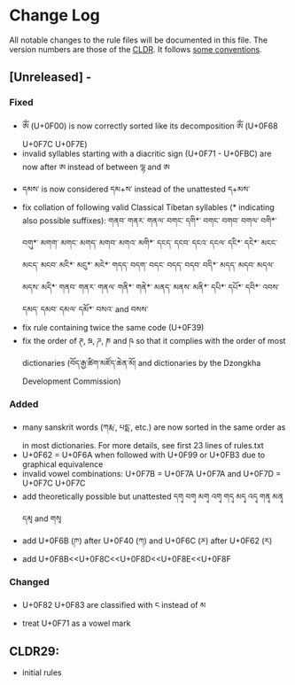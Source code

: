 # Change Log
All notable changes to the rule files will be documented in this file.
The version numbers are those of the [CLDR](http://cldr.unicode.org/). It follows [some conventions](http://keepachangelog.com/).

## [Unreleased] - 
### Fixed
 - ༀ (U+0F00) is now correctly sorted like its decomposition ཨོཾ (U+0F68 U+0F7C U+0F7E)
 - invalid syllables starting with a diacritic sign (U+0F71 - U+0FBC) are now after ཨ instead of between ལྷ and ཨ
 - དམས་ is now considered དམ+ས་ instead of the unattested ད+མས་
 - fix collation of following valid Classical Tibetan syllables (\* indicating also possible suffixes): གནབ་ གནར་ གནལ་ བགང་ དགི\*་ བགང་ བགབ་ བགལ་ བགི\*་ བགུ\*་ མགག་ མགང་ མགད་ མགབ་ མགའ་ མགི\*་ དངད་ དངབ་ དངའ་ དངལ་ དངི\*་ དངེ\*་ མངང་ མངད་ མངབ་ མངི\*་ མངུ\*་ མངེ\*་ གདད་ བདག་ བདང་ བདད་ བདབ་ བདི\*་ མདད་ མདབ་ མདལ་ མདས་ མདི\*་ གནབ་ གནར་ གནལ་ གནི\*་ གནེ\*་ མནད་ མནས་ མནི\*་ དཔི\*་ དཔོ\*་ དབི\*་ འབས་ དམད་ དམབ་ དམལ་ དམོ\*་ བསའ་ and བསས་
 - fix rule containing twice the same code (U+0F39)
 - fix the order of ཊ, ཋ, ཌ, ཎ and ཥ so that it complies with the order of most dictionaries (བོད་རྒྱ་ཚིག་མཛོད་ཆེན་མོ། and dictionaries by the Dzongkha Development Commission)

### Added
 - many sanskrit words (ཀརྨ་, པདྨ་, etc.) are now sorted in the same order as in most dictionaries. For more details, see first 23 lines of rules.txt
 - U+0F62 = U+0F6A when followed with U+0F99 or U+0FB3 due to graphical equivalence
 - invalid vowel combinations: U+0F7B = U+0F7A U+0F7A and U+0F7D = U+0F7C U+0F7C
 - add theoretically possible but unattested དགྭ བགྭ མགྭ འགྭ གདྭ མདྭ འདྭ གནྭ མནྭ དམྭ and གསྭ
 - add U+0F6B (ཫ) after U+0F40 (ཀ) and U+0F6C (ཬ) after U+0F62 (ར)
 - add U+0F8B<<U+0F8C<<U+0F8D<<U+0F8E<<U+0F8F

### Changed
 - U+0F82 U+0F83 are classified with ང instead of མ
 - treat U+0F71 as a vowel mark


## CLDR29:
  - initial rules
